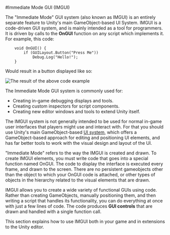 #Immediate Mode GUI (IMGUI)

The "Immediate Mode" GUI system (also known as IMGUI) is an entirely separate feature to Unity's main GameObject-based UI System. IMGUI is a code-driven GUI system, and is mainly intended as a tool for programmers. It is driven by calls to the __**OnGUI**__ function on any script which implements it. For example, this code:

````
    void OnGUI() {
        if (GUILayout.Button("Press Me"))
			Debug.Log("Hello!");
    }
````

Would result in a button displayed like so:

![The result of the above code example](../uploads/Main/GUIScriptingGuideHelloExample.png)

The Immediate Mode GUI system is commonly used for:

- Creating in-game debugging displays and tools.
- Creating custom inspectors for script components.
- Creating new editor windows and tools to extend Unity itself.

The IMGUI system is not generally intended to be used for normal in-game user interfaces that players might use and interact with. For that you should use Unity's main GameObject-based [UI system](UISystem), which offers a GameObject-based approach for editing and positioning UI elements, and has far better tools to work with the visual design and layout of the UI.

"Immediate Mode" refers to the way the IMGUI is created and drawn. To create IMGUI elements, you must write code that goes into a special function named OnGUI. The code to display the interface is executed every frame, and drawn to the screen. There are no persistent gameobjects other than the object to which your OnGUI code is attached, or other types of objects in the hierarchy related to the visual elements that are drawn.

IMGUI allows you to create a wide variety of functional GUIs using code. Rather than creating GameObjects, manually positioning them, and then writing a script that handles its functionality, you can do everything at once with just a few lines of code. The code produces __GUI controls__ that are drawn and handled with a single function call.

This section explains how to use IMGUI both in your game and in extensions to the Unity editor.